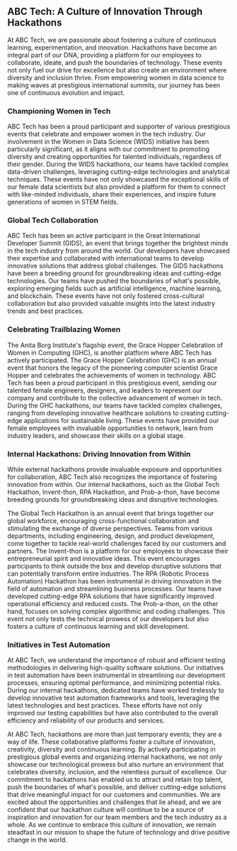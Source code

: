 ## ABC Tech: A Culture of Innovation Through Hackathons

At ABC Tech, we are passionate about fostering a culture of continuous learning, experimentation, and innovation. Hackathons have become an integral part of our DNA, providing a platform for our employees to collaborate, ideate, and push the boundaries of technology. These events not only fuel our drive for excellence but also create an environment where diversity and inclusion thrive. From empowering women in data science to making waves at prestigious international summits, our journey has been one of continuous evolution and impact.

### Championing Women in Tech
ABC Tech has been a proud participant and supporter of various prestigious events that celebrate and empower women in the tech industry. Our involvement in the Women in Data Science (WIDS) initiative has been particularly significant, as it aligns with our commitment to promoting diversity and creating opportunities for talented individuals, regardless of their gender. During the WIDS hackathons, our teams have tackled complex data-driven challenges, leveraging cutting-edge technologies and analytical techniques. These events have not only showcased the exceptional skills of our female data scientists but also provided a platform for them to connect with like-minded individuals, share their experiences, and inspire future generations of women in STEM fields.

### Global Tech Collaboration
ABC Tech has been an active participant in the Great International Developer Summit (GIDS), an event that brings together the brightest minds in the tech industry from around the world. Our developers have showcased their expertise and collaborated with international teams to develop innovative solutions that address global challenges. The GIDS hackathons have been a breeding ground for groundbreaking ideas and cutting-edge technologies. Our teams have pushed the boundaries of what's possible, exploring emerging fields such as artificial intelligence, machine learning, and blockchain. These events have not only fostered cross-cultural collaboration but also provided valuable insights into the latest industry trends and best practices.

### Celebrating Trailblazing Women
The Anita Borg Institute's flagship event, the Grace Hopper Celebration of Women in Computing (GHC), is another platform where ABC Tech has actively participated. The Grace Hopper Celebration (GHC) is an annual event that honors the legacy of the pioneering computer scientist Grace Hopper and celebrates the achievements of women in technology. ABC Tech has been a proud participant in this prestigious event, sending our talented female engineers, designers, and leaders to represent our company and contribute to the collective advancement of women in tech. During the GHC hackathons, our teams have tackled complex challenges, ranging from developing innovative healthcare solutions to creating cutting-edge applications for sustainable living. These events have provided our female employees with invaluable opportunities to network, learn from industry leaders, and showcase their skills on a global stage.

### Internal Hackathons: Driving Innovation from Within
While external hackathons provide invaluable exposure and opportunities for collaboration, ABC Tech also recognizes the importance of fostering innovation from within. Our internal hackathons, such as the Global Tech Hackathon, Invent-thon, RPA Hackathon, and Prob-a-thon, have become breeding grounds for groundbreaking ideas and disruptive technologies.

The Global Tech Hackathon is an annual event that brings together our global workforce, encouraging cross-functional collaboration and stimulating the exchange of diverse perspectives. Teams from various departments, including engineering, design, and product development, come together to tackle real-world challenges faced by our customers and partners. The Invent-thon is a platform for our employees to showcase their entrepreneurial spirit and innovative ideas. This event encourages participants to think outside the box and develop disruptive solutions that can potentially transform entire industries. The RPA (Robotic Process Automation) Hackathon has been instrumental in driving innovation in the field of automation and streamlining business processes. Our teams have developed cutting-edge RPA solutions that have significantly improved operational efficiency and reduced costs. The Prob-a-thon, on the other hand, focuses on solving complex algorithmic and coding challenges. This event not only tests the technical prowess of our developers but also fosters a culture of continuous learning and skill development.

### Initiatives in Test Automation
At ABC Tech, we understand the importance of robust and efficient testing methodologies in delivering high-quality software solutions. Our initiatives in test automation have been instrumental in streamlining our development processes, ensuring optimal performance, and minimizing potential risks. During our internal hackathons, dedicated teams have worked tirelessly to develop innovative test automation frameworks and tools, leveraging the latest technologies and best practices. These efforts have not only improved our testing capabilities but have also contributed to the overall efficiency and reliability of our products and services.

At ABC Tech, hackathons are more than just temporary events; they are a way of life. These collaborative platforms foster a culture of innovation, creativity, diversity and continuous learning. By actively participating in prestigious global events and organizing internal hackathons, we not only showcase our technological prowess but also nurture an environment that celebrates diversity, inclusion, and the relentless pursuit of excellence. Our commitment to hackathons has enabled us to attract and retain top talent, push the boundaries of what's possible, and deliver cutting-edge solutions that drive meaningful impact for our customers and communities. We are excited about the opportunities and challenges that lie ahead, and we are confident that our hackathon culture will continue to be a source of inspiration and innovation for our team members and the tech industry as a whole. As we continue to embrace this culture of innovation, we remain steadfast in our mission to shape the future of technology and drive positive change in the world.
